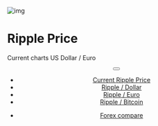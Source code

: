 ﻿<div class="jumbotron" markdown="1">

![img]({{img-url}}ripple-coin.png)

# Ripple Price

Current charts US Dollar / Euro


</div>
<header class="navbar navbar-static-top navbar-inverse navbar-sticky" id="top" role="banner">
  <div class="container">
    <div class="navbar-header">
      <button class="navbar-toggle collapsed" type="button" data-toggle="collapse" data-target=".navbar-collapse">
        <span class="icon-bar"></span>
        <span class="icon-bar"></span>
        <span class="icon-bar"></span>
      </button>
    </div>
    <nav class="navbar-collapse collapse" role="navigation" style="height: 1px;" id="scrollpsy">
      <ul class="nav navbar-nav">
        <li class="active">
          <a href="#top">Current <span class="hidden-sm">Ripple Price</span></a>
        </li>
        <li>
          <a href="#section-1">Ripple / Dollar</a>
        </li>
        <li>
          <a href="#section-2">Ripple / Euro</a>
        </li>
        <li>
          <a href="#section-3">Ripple / Bitcoin</a>
        </li>       
      </ul>
      <ul class="nav navbar-nav navbar-right">
        <li>
          <a href="{{url}}">Forex <i class="fa fa-bar-chart-o"></i> compare</a>
        </li>
      </ul>
    </nav>
  </div>
</header>